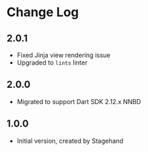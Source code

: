 # Change Log

## 2.0.1

* Fixed Jinja view rendering issue
* Upgraded to `lints` linter

## 2.0.0

* Migrated to support Dart SDK 2.12.x NNBD

## 1.0.0

* Initial version, created by Stagehand

